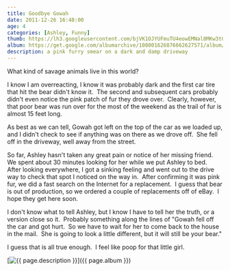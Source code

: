 ```yaml
---
title: Goodbye Gowah
date: 2011-12-26 16:48:00
age: 4
categories: [Ashley, Funny]
thumb: https://lh3.googleusercontent.com/bjVK1OJYUFmuTU4eowEMNal8MKw3tQkebZEvSWCrRcNCCt0mWQWAPiBRNT0Pklqm2GDxo6WJBOXMZRxs5V3pzqQji3aoc6VogxFqkHSF4g=w293-h220
album: https://get.google.com/albumarchive/108001626876662627571/album/AF1QipNDDpqbxKaN2dhnvIOXEUMTQz31xMDP0rTnfMte?source=pwa&authKey=CLjX1rzKve3CMg
description: a pink furry smear on a dark and damp driveway
---
```

What kind of savage animals live in this world?

I know I am overreacting, I know it was probably dark and the first car tire that hit the bear didn't know it.  The second and subsequent cars probably didn't even notice the pink patch of fur they drove over.  Clearly, however, that poor bear was run over for the most of the weekend as the trail of fur is almost 15 feet long.

As best as we can tell, Gowah got left on the top of the car as we loaded up, and I didn't check to see if anything was on there as we drove off.  She fell off in the driveway, well away from the street.

So far, Ashley hasn't taken any great pain or notice of her missing friend.  We spent about 30 minutes looking for her while we put Ashley to bed.  After looking everywhere, I got a sinking feeling and went out to the drive way to check that spot I noticed on the way in.  After confirming it was pink fur, we did a fast search on the Internet for a replacement.  I guess that bear is out of production, so we ordered a couple of replacements off of eBay.  I hope they get here soon.

I don't know what to tell Ashley, but I know I have to tell her the truth, or a version close so it.  Probably something along the lines of "Gowah fell off the car and got hurt.  So we have to wait for her to come back to the house in the mail.  She is going to look a little different, but it will still be your bear."

I guess that is all true enough.  I feel like poop for that little girl.

[<img src="{{ page.thumb }}" alt="{{ page.description }}" class="wyseguys-album"/>]({{ page.album }})
